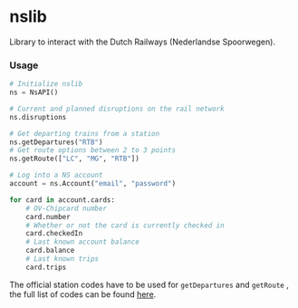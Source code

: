 # nslib

Library to interact with the Dutch Railways (Nederlandse Spoorwegen).

### Usage

```python
# Initialize nslib
ns = NsAPI()

# Current and planned disruptions on the rail network
ns.disruptions

# Get departing trains from a station
ns.getDepartures("RTB")
# Get route options between 2 to 3 points
ns.getRoute(["LC", "MG", "RTB"])

# Log into a NS account
account = ns.Account("email", "password")

for card in account.cards:
	# OV-Chipcard number
	card.number
	# Whether or not the card is currently checked in
	card.checkedIn
	# Last known account balance
	card.balance
	# Last known trips
	card.trips
```

The official station codes have to be used for `getDepartures` and `getRoute` , the full list of codes can be found  [here](https://en.wikipedia.org/wiki/Railway_stations_in_the_Netherlands#List_of_stations,_with_their_official_abbreviations).
